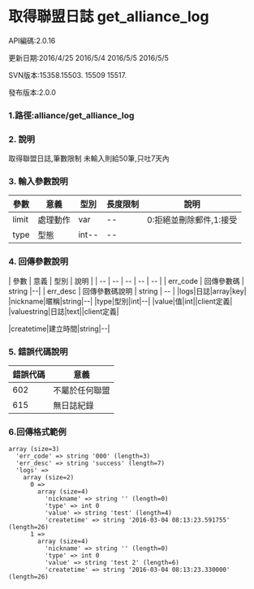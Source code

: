 # 取得聯盟日誌 get_alliance_log










API編碼:2.0.16





更新日期:2016/4/25 2016/5/4 2016/5/5 2016/5/5


SVN版本:15358.15503. 15509 15517.

> 

發布版本:2.0.0
### 1.路徑:alliance/get_alliance_log



### 2. 說明
取得聯盟日誌,筆數限制 未輸入則給50筆,只吐7天內
### 3. 輸入參數說明
| 參數 | 意義 | 型別 |長度限制| 說明 |
| -- | -- | -- | -- | -- |
|limit |處理動作|var|--|0:拒絕並刪除郵件,1:接受|
|type|型態|int--|--|



### 4. 回傳參數說明
| 參數 | 意義 | 型別 | 說明 |
| -- | -- | -- | -- | -- |
| err_code | 回傳參數碼 | string |--|
| err_desc | 回傳參數碼說明 | string | -- |
|logs|日誌|array|key|
|nickname|暱稱|string|--|
|type|型別|int|--|
|value|值|int||client定義|
|valuestring|日誌|text||client定義|




|createtime|建立時間|string|--|



### 5. 錯誤代碼說明
|錯誤代碼|意義|
|--|--|
|602|不屬於任何聯盟|
|615|無日誌紀錄|

### 6.回傳格式範例

```
array (size=3)
  'err_code' => string '000' (length=3)
  'err_desc' => string 'success' (length=7)
  'logs' => 
    array (size=2)
      0 => 
        array (size=4)
          'nickname' => string '' (length=0)
          'type' => int 0
          'value' => string 'test' (length=4)
          'createtime' => string '2016-03-04 08:13:23.591755' (length=26)
      1 => 
        array (size=4)
          'nickname' => string '' (length=0)
          'type' => int 0
          'value' => string 'test 2' (length=6)
          'createtime' => string '2016-03-04 08:13:23.330000' (length=26)
```



